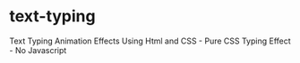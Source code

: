 # text-typing
Text Typing Animation Effects Using Html and CSS - Pure CSS Typing Effect - No Javascript
